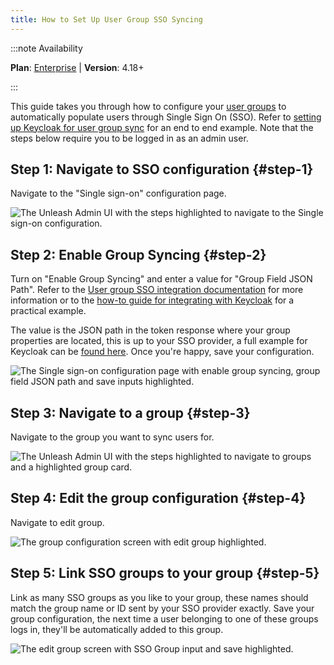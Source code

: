 ```yaml
---
title: How to Set Up User Group SSO Syncing
---
```


:::note Availability

**Plan**: [Enterprise](https://www.getunleash.io/pricing) | **Version**: 4.18+

:::

This guide takes you through how to configure your [user groups](../reference/rbac#user-groups) to automatically populate users through Single Sign On (SSO). Refer to [setting up Keycloak for user group sync](../../how-to/how-to-setup-sso-keycloak-group-sync) for an end to end example. Note that the steps below require you to be logged in as an admin user.

## Step 1: Navigate to SSO configuration {#step-1}

Navigate to the "Single sign-on" configuration page.

![The Unleash Admin UI with the steps highlighted to navigate to the Single sign-on configuration.](/img/setup-sso-group-sync-1.png)

## Step 2: Enable Group Syncing {#step-2}

Turn on "Enable Group Syncing" and enter a value for "Group Field JSON Path". Refer to the [User group SSO integration documentation](../reference/rbac.md#user-group-sso-integration) for more information or to the [how-to guide for integrating with Keycloak](how-to-setup-sso-keycloak-group-sync.md) for a practical example.

The value is the JSON path in the token response where your group properties are located, this is up to your SSO provider, a full example for Keycloak can be [found here](../../how-to/how-to-setup-sso-keycloak-group-sync). Once you're happy, save your configuration.

![The Single sign-on configuration page with enable group syncing, group field JSON path and save inputs highlighted.](/img/setup-sso-group-sync-2.png)

## Step 3: Navigate to a group {#step-3}

Navigate to the group you want to sync users for.

![The Unleash Admin UI with the steps highlighted to navigate to groups and a highlighted group card.](/img/setup-sso-group-sync-3.png)

## Step 4: Edit the group configuration {#step-4}

Navigate to edit group.

![The group configuration screen with edit group highlighted.](/img/setup-sso-group-sync-4.png)

## Step 5: Link SSO groups to your group {#step-5}

Link as many SSO groups as you like to your group, these names should match the group name or ID sent by your SSO provider exactly. Save your group configuration, the next time a user belonging to one of these groups logs in, they'll be automatically added to this group.

![The edit group screen with SSO Group input and save highlighted.](/img/setup-sso-group-sync-5.png)
